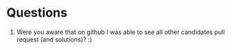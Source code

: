 # Questions

1) Were you aware that on github I was able to see all other candidates pull request (and solutions)? :)
